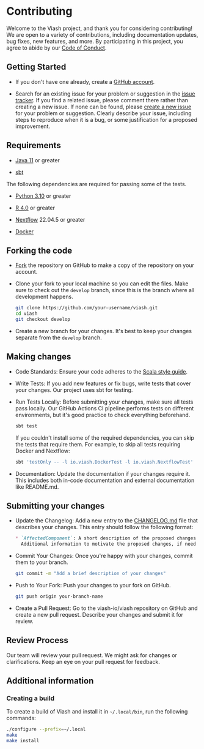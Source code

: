 # Contributing

Welcome to the Viash project, and thank you for considering contributing! We are open to a variety of contributions, including documentation updates, bug fixes, new features, and more. By participating in this project, you agree to abide by our [Code of Conduct](CONDUCT.md).

## Getting Started

* If you don't have one already, create a [GitHub account](https://github.com/signup/join).

* Search for an existing issue for your problem or suggestion in the [issue tracker](https://github.com/viash-io/viash/issues). If you find a related issue, please comment there rather than creating a new issue. If none can be found, please [create a new issue](https://github.com/viash-io/viash/issues/new) for your problem or suggestion. Clearly describe your issue, including steps to reproduce when it is a bug, or some justification for a proposed improvement.

## Requirements

* [Java 11](https://www.oracle.com/java/technologies/javase-jdk11-downloads.html) or greater

* [sbt](https://www.scala-sbt.org/)

The following dependencies are required for passing some of the tests.

* [Python 3.10](https://www.python.org/downloads/) or greater

* [R 4.0](https://www.r-project.org/) or greater

* [Nextflow](https://www.nextflow.io/) 22.04.5 or greater

* [Docker](https://www.docker.com/)

## Forking the code

* [Fork](https://github.com/viash-io/viash/#fork-destination-box) the repository on GitHub to make a copy of the repository on your account.

* Clone your fork to your local machine so you can edit the files. Make sure to check out the `develop` branch, since this is the branch where all development happens.

  ```bash
  git clone https://github.com/your-username/viash.git
  cd viash
  git checkout develop
  ```

* Create a new branch for your changes. It's best to keep your changes separate from the `develop` branch.

## Making changes

* Code Standards: Ensure your code adheres to the [Scala style guide](https://docs.scala-lang.org/style/).

* Write Tests: If you add new features or fix bugs, write tests that cover your changes. Our project uses sbt for testing.

* Run Tests Locally: Before submitting your changes, make sure all tests pass locally. Our GitHub Actions CI pipeline performs tests on different environments, but it's good practice to check everything beforehand.

  ```bash
  sbt test
  ```

  If you couldn't install some of the required dependencies, you can skip the tests that require them. For example, to skip all tests requiring Docker and Nextflow:

  ```bash
  sbt 'testOnly -- -l io.viash.DockerTest -l io.viash.NextflowTest'
  ```

* Documentation: Update the documentation if your changes require it. This includes both in-code documentation and external documentation like README.md.

## Submitting your changes

* Update the Changelog: Add a new entry to the [CHANGELOG.md](CHANGELOG.md) file that describes your changes. This entry should follow the following format:

  ```markdown
  * `AffectedComponent`: A short description of the proposed changes (#issue, PR #pr, by @contributor).
    Additional information to motivate the proposed changes, if need be.
  ```

* Commit Your Changes: Once you're happy with your changes, commit them to your branch.

  ```sh
  git commit -m "Add a brief description of your changes"
  ```

* Push to Your Fork: Push your changes to your fork on GitHub.

  ```sh
  git push origin your-branch-name
  ```

* Create a Pull Request: Go to the viash-io/viash repository on GitHub and create a new pull request. Describe your changes and submit it for review.

## Review Process

Our team will review your pull request. We might ask for changes or clarifications. Keep an eye on your pull request for feedback.

## Additional information

### Creating a build

To create a build of Viash and install it in `~/.local/bin`, run the following commands:

```bash
./configure --prefix=~/.local
make
make install
```